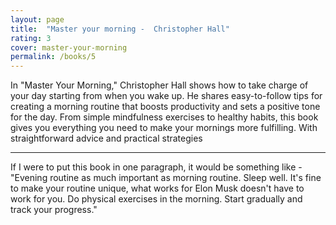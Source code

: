 ```yaml
---
layout: page
title:  "Master your morning -  Christopher Hall"
rating: 3
cover: master-your-morning
permalink: /books/5
---
```

In "Master Your Morning," Christopher Hall shows how to take charge of your day starting from when you wake up.
He shares easy-to-follow tips for creating a morning routine that boosts productivity and sets a positive tone for the day.
From simple mindfulness exercises to healthy habits, this book gives you everything you need to make your mornings more fulfilling.
With straightforward advice and practical strategies


<hr>

If I were to put this book in one paragraph, it would be something like - "Evening routine as much important as morning routine. Sleep well.
It's fine to make your routine unique, what works for Elon Musk doesn't have to work for you. Do physical exercises in the morning. Start gradually
and track your progress."